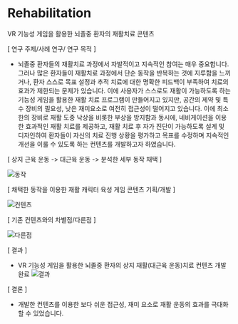 # Rehabilitation
VR 기능성 게임을 활용한 뇌졸중 환자의 재활치료 콘텐츠

[ 연구 주제/사례 연구/ 연구 목적 ]
- 뇌졸중 환자들의 재활치료 과정에서 자발적이고 지속적인 참여는 매우 중요합니다. 
그러나 많은 환자들이 재활치료 과정에서 단순 동작을 반복하는 것에 지루함을 느끼거나, 환자 스스로 목표 설정과 추적 치료에 대한 명확한 피드백이 부족하여 치료의 효과가 제한되는 문제가 있습니다. 이에 사용자가 스스로도 재활이 가능하도록 하는 기능성 게임을 활용한 재활 치료 프로그램이 만들어지고 있지만, 공간의 제약 및 특수 장비의 필요성, 낮은 재미요소로 여전히 접근성이 떨어지고 있습니다. 이에 최소한의 장비로 재활 도중 낙상을 비롯한 부상을 방지함과 동시에, 네비게이션을 이용한 효과적인 재활 치료를 제공하고, 재활 치료 후 자가 진단이 가능하도록 설계 및 디자인하여 환자들이 자신의 치료 진행 상황을 평가하고 목표를 수정하며 지속적인 개선을 이룰 수 있도록 하는 컨텐츠를 개발하고자 하였습니다.

[ 상지 근육 운동 -> 대근육 운동 -> 분석한 세부 동작 채택 ]

![동작](https://github.com/pkyeongli/Rehabilitation/assets/73515827/536555f5-c8de-4b8d-9d03-4fe3d4875257)

[ 채택한 동작을 이용한 재활 캐릭터 육성 게임 콘텐츠 기획/개발 ]

![컨텐츠](https://github.com/pkyeongli/Rehabilitation/assets/73515827/7f1b1d21-1aef-45d5-9774-5f14e59c2243)

[ 기존 컨텐츠와의 차별점/다른점 ]

![다른점](https://github.com/pkyeongli/Rehabilitation/assets/73515827/b1578c6a-13d1-4e12-ba28-fdd3a107717b)

[ 결과 ]
- VR 기능성 게임을 활용한 뇌졸중 환자의 상지 재활(대근육 운동)치료 컨텐츠 개발 완료
![결과](https://github.com/pkyeongli/Rehabilitation/assets/73515827/5aa07c5e-e609-4a42-9987-113ad95bfbb8)

[ 결론 ]
- 개발한 컨텐츠를 이용한 보다 쉬운 접근성, 재미 요소로 재활 운동의 효과를 극대화할 수 있었습니다.
